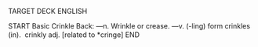 TARGET DECK
ENGLISH

START
Basic
Crinkle
Back: —n. Wrinkle or crease. —v. (-ling) form crinkles (in).  crinkly adj. [related to *cringe]
END
